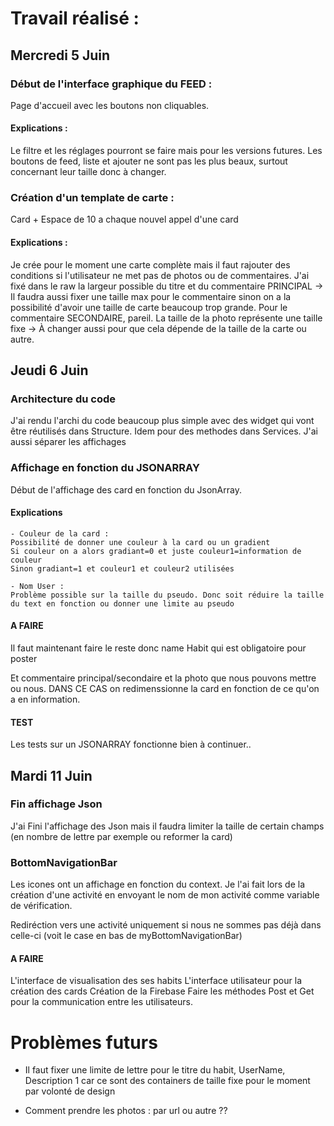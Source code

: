# Travail réalisé :

## Mercredi 5 Juin

### Début de l'interface graphique du FEED :
Page d'accueil avec les boutons non cliquables.

#### Explications : 
Le filtre et les réglages pourront se faire mais pour les versions futures.
Les boutons de feed, liste et ajouter ne sont pas les plus beaux, surtout concernant leur taille donc à changer.

### Création d'un template de carte :
Card + Espace de 10 a chaque nouvel appel d'une card

#### Explications :
Je crée pour le moment une carte complète mais il faut rajouter des conditions si l'utilisateur ne met pas de photos ou de commentaires.
J'ai fixé dans le raw la largeur possible du titre et du commentaire PRINCIPAL -> Il faudra aussi fixer une taille max pour le commentaire sinon on a la possibilité d'avoir une taille de carte beaucoup trop grande.
Pour le commentaire SECONDAIRE, pareil.
La taille de la photo représente une taille fixe -> À changer aussi pour que cela dépende de la taille de la carte ou autre.

## Jeudi 6 Juin

### Architecture du code
J'ai rendu l'archi du code beaucoup plus simple avec des widget qui vont être réutilisés dans Structure. Idem pour des methodes dans Services.
J'ai aussi séparer les affichages

### Affichage en fonction du JSONARRAY
Début de l'affichage des card en fonction du JsonArray.

#### Explications
    - Couleur de la card :
    Possibilité de donner une couleur à la card ou un gradient
    Si couleur on a alors gradiant=0 et juste couleur1=information de couleur
    Sinon gradiant=1 et couleur1 et couleur2 utilisées

    - Nom User :
    Problème possible sur la taille du pseudo. Donc soit réduire la taille du text en fonction ou donner une limite au pseudo

#### A FAIRE 
Il faut maintenant faire le reste donc name Habit qui est obligatoire pour poster

Et commentaire principal/secondaire et la photo que nous pouvons mettre ou nous. DANS CE CAS on redimenssionne la card en fonction de ce qu'on a en information.

#### TEST
Les tests sur un JSONARRAY fonctionne bien à continuer..


## Mardi 11 Juin

### Fin affichage Json
J'ai Fini l'affichage des Json mais il faudra limiter la taille de certain champs (en nombre de lettre par exemple ou reformer la card)

### BottomNavigationBar
Les icones ont un affichage en fonction du context. Je l'ai fait lors de la création d'une activité en envoyant le nom de mon activité comme variable de vérification.

Rediréction vers une activité uniquement si nous ne sommes pas déjà dans celle-ci (voit le case en bas de myBottomNavigationBar)

#### A FAIRE
L'interface de visualisation des ses habits
L'interface utilisateur pour la création des cards
Création de la Firebase
Faire les méthodes Post et Get pour la communication entre les utilisateurs.



# Problèmes futurs
- Il faut fixer une limite de lettre pour le titre du habit, UserName, Description 1 car ce sont des containers de taille fixe pour le moment par volonté de design

- Comment prendre les photos : par url ou autre ??
